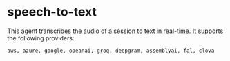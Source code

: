 # speech-to-text

This agent transcribes the audio of a session to text in real-time. It supports the following providers:

```text
aws, azure, google, opeanai, groq, deepgram, assemblyai, fal, clova
```
